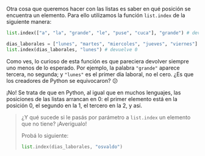 Otra cosa que queremos hacer con las listas es saber en qué posición se encuentra un elemento. Para ello utilizamos la función `list.index` de la siguiente manera:

```python
list.index(["a", "la", "grande", "le", "puse", "cuca"], "grande") # devuelve 2

dias_laborales = ["lunes", "martes", "miercoles", "jueves", "viernes"]
list.index(dias_laborales, "lunes") # devuelve 0
```

Como ves, lo curioso de esta función es que pareciera devolver siempre uno menos de lo esperado. Por ejemplo, la palabra `"grande"` aparece tercera, no segunda; y `"lunes"` es el primer día laboral, no el cero. ¿Es que los creadores de Python se equivocaron? :confused:

¡No! Se trata de que en Python, al igual que en muchos lenguajes, las posiciones de las listas arrancan en 0: el primer elemento está en la posición 0, el segundo en la 1, el tercero en la 2, y así.

> ¿Y qué sucede si le pasás por parámetro a `list.index` un elemento que no tiene? ¡Averigualo!
>
> Probá lo siguiente:
>
> ```python
> list.index(dias_laborales, "osvaldo")
> ```

